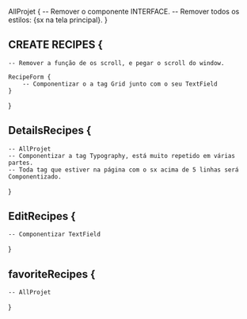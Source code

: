 AllProjet {
    -- Remover o componente INTERFACE.
    -- Remover todos os estilos: {sx na tela principal}.
}

## CREATE RECIPES {
    -- Remover a função de os scroll, e pegar o scroll do window.

    RecipeForm {
        -- Componentizar o a tag Grid junto com o seu TextField
    }
}

## DetailsRecipes {
    -- AllProjet
    -- Componentizar a tag Typography, está muito repetido em várias partes.
    -- Toda tag que estiver na página com o sx acima de 5 linhas será Componentizado.
}

## EditRecipes {
    -- Componentizar TextField
}

## favoriteRecipes {
    -- AllProjet
}


